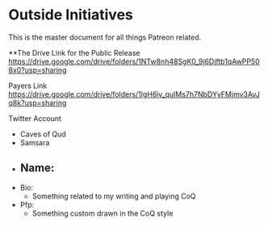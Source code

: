 # Outside Initiatives

This is the master document for all things Patreon related.


**The Drive Link for the Public Release
https://drive.google.com/drive/folders/1NTw8nh48SgK0_9j6Djftb1qAwPP508x0?usp=sharing

Payers Link
https://drive.google.com/drive/folders/1lgH6iy_quIMs7h7NbDYyFMjmv3AvJq8k?usp=sharing

Twitter Account
- Caves of Qud
- Samsara
- Name:
	- 
- Bio:
	- Something related to my writing and playing CoQ
- Pfp:
	- Something custom drawn in the CoQ style